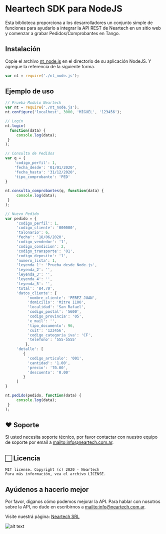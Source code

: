 # Neartech SDK para NodeJS

Esta biblioteca proporciona a los desarrolladores un conjunto simple de funciones para ayudarlo a integrar la API REST de Neartech en un sitio web 
y comenzar a grabar Pedidos/Comprobantes en Tango.

## Instalación

Copie el archivo [nt_node.js](https://github.com/neartechsrl/pedidos-rest/blob/master/nodejs/nt_node.js) en el directorio de su aplicación NodeJS. Y agregue la referencia de la siguiente forma.

```javascript
var nt = require('./nt_node.js');
```

## Ejemplo de uso

```javascript
// Prueba Modulo Neartech
var nt = require('./nt_node.js');
nt.configure('localhost', 3000, 'MIGUEL', '123456');

// Login
nt.login( 
  function(data) {
	 console.log(data);
 }
);

// Consulta de Pedidos
var q = {
	'codigo_perfil': 1,
	'fecha_desde': '01/01/2020',
	'fecha_hasta': '31/12/2020',
	'tipo_comprobante': 'PED'
}
	
nt.consulta_comprobantes(q, function(data) {
	 console.log(data);
 }
);

// Nuevo Pedido
var pedido = {
     'codigo_perfil': 1,
     'codigo_cliente': '000000',
     'talonario': 6,
     'fecha': '18/06/2020',
     'codigo_vendedor': '1',
     'codigo_condicion': 2,
     'codigo_transporte': '01',
     'codigo_deposito': '1',
     'numero_lista': 1,
     'leyenda_1': 'Prueba desde Node.js',
     'leyenda_2': '',
     'leyenda_3': '',
     'leyenda_4': '',
     'leyenda_5': '',
     'total': '84.70',
     'datos_cliente': {
          'nombre_cliente': 'PEREZ JUAN',
          'domicilio': 'Mitre 1100',
          'localidad': 'San Rafael',
          'codigo_postal': '5600',
          'codigo_provincia': '05',
          'e_mail': '',
          'tipo_documento': 96,
          'cuit': '123456',
          'codigo_categoria_iva': 'CF',
          'telefono': '555-5555'
         },
     'detalle': [
		{
          'codigo_articulo': '001',
          'cantidad': '1.00',
          'precio': '70.00',
          'descuento': '0.00'
	    }
	 ]
}

nt.pedido(pedido, function(data) {
	 console.log(data);
 }
);

```

## ❤️ Soporte

Si usted necesita soporte técnico, por favor contactar con nuestro equipo de soporte por email a <mailto:info@neartech.com.ar>.

## 🏻 Licencia

```
MIT license. Copyright (c) 2020 - Neartech
Para más información, vea el archivo LICENSE.
```

Ayúdenos a hacerlo mejor
------------------------

Por favor, díganos cómo podemos mejorar la API. Para hablar con nosotros sobre la API, no dude en escribirnos a <mailto:info@neartech.com.ar>.

Visite nuestrá página: [Neartech SRL](http://www.neartech.com.ar)

![alt text](http://neartech.com.ar/wp-content/uploads/2018/10/Neartech-Consulting-Group.png "Neartech SRL")



